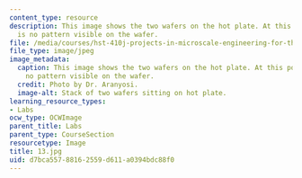 ```yaml
---
content_type: resource
description: This image shows the two wafers on the hot plate. At this point there
  is no pattern visible on the wafer.
file: /media/courses/hst-410j-projects-in-microscale-engineering-for-the-life-sciences-spring-2007/d7bca55788162559d611a0394bdc88f0_13.jpg
file_type: image/jpeg
image_metadata:
  caption: This image shows the two wafers on the hot plate. At this point there is
    no pattern visible on the wafer.
  credit: Photo by Dr. Aranyosi.
  image-alt: Stack of two wafers sitting on hot plate.
learning_resource_types:
- Labs
ocw_type: OCWImage
parent_title: Labs
parent_type: CourseSection
resourcetype: Image
title: 13.jpg
uid: d7bca557-8816-2559-d611-a0394bdc88f0
---
```

